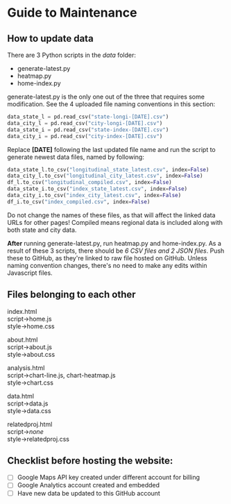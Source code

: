 # Guide to Maintenance

## How to update data
There are 3 Python scripts in the *data* folder:
- generate-latest.py
- heatmap.py
- home-index.py

generate-latest.py is the only one out of the three that requires some modification.
See the 4 uploaded file naming conventions in this section:

```python
data_state_l = pd.read_csv("state-longi-[DATE].csv")
data_city_l = pd.read_csv("city-longi-[DATE].csv")
data_state_i = pd.read_csv("state-index-[DATE].csv")
data_city_i = pd.read_csv("city-index-[DATE].csv")
```

Replace **[DATE]** following the last updated file name and run the script to generate newest
data files, named by following:

```python
data_state_l.to_csv("longitudinal_state_latest.csv", index=False)
data_city_l.to_csv("longitudinal_city_latest.csv", index=False)
df_l.to_csv("longitudinal_compiled.csv", index=False)
data_state_i.to_csv("index_state_latest.csv", index=False)
data_city_i.to_csv("index_city_latest.csv", index=False)
df_i.to_csv("index_compiled.csv", index=False)
```
Do not change the names of these files, as that will affect the linked data URLs for other pages!
Compiled means regional data is included along with both state and city data.

**After** running generate-latest.py, run heatmap.py and home-index.py.
As a result of these 3 scripts, there should be *6 CSV files and 2 JSON files*.
Push these to GitHub, as they're linked to raw file hosted on GitHub.
Unless naming convention changes, there's no need to make any edits within Javascript files.

## Files belonging to each other
index.html\
script->home.js\
style->home.css

about.html\
script->about.js\
style->about.css

analysis.html\
script->chart-line.js, chart-heatmap.js\
style->chart.css

data.html\
script->data.js\
style->data.css

relatedproj.html\
script->*none*\
style->relatedproj.css

## Checklist before hosting the website:
- [ ] Google Maps API key created under different account for billing
- [ ] Google Analytics account created and embedded
- [ ] Have new data be updated to this GitHub account
